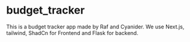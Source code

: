 # budget_tracker

This is a budget tracker app made by Raf and Cyanider.
We use Next.js, tailwind, ShadCn for Frontend and Flask for backend.
